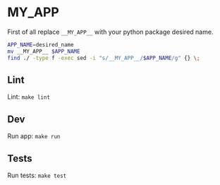 # __MY_APP__

First of all replace `__MY_APP__` with your python package desired name.
```bash
APP_NAME=desired_name
mv __MY_APP__ $APP_NAME
find ./ -type f -exec sed -i "s/__MY_APP__/$APP_NAME/g" {} \;
```

## Lint

Lint: `make lint`

## Dev

Run app: `make run`

## Tests

Run tests: `make test`
